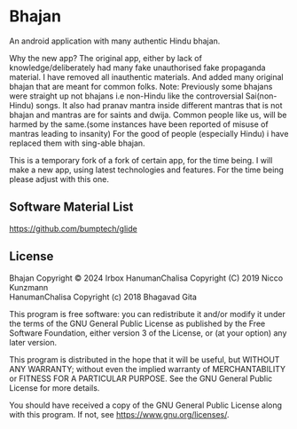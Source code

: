 # Bhajan
An android application with many authentic Hindu bhajan.

Why the new app?
The original app, either by lack of knowledge/deliberately had many fake unauthorised fake propaganda material.
I have removed all inauthentic materials. And added many original bhajan that are meant for common folks.
Note: Previously some bhajans were straight up not bhajans i.e non-Hindu like the controversial Sai(non-Hindu) songs.
It also had pranav mantra inside different mantras that is not bhajan and mantras are for saints and dwija. Common people like us, will be harmed by the same.(some instances have been reported of misuse of mantras leading to insanity) For the good of people (especially Hindu) i have replaced them with sing-able bhajan.

This is a temporary fork of a fork of certain app, for the time being. I will make a new app, using latest technologies and features. For the time being please adjust with this one.

<!--
[![](images/fdroid.png)](https://f-droid.org/en/packages/com.github.niccokunzmann.hanumanchalisa/) -->

## Software Material List

https://github.com/bumptech/glide

## License

Bhajan Copyright © 2024 Irbox
HanumanChalisa Copyright (C) 2019  Nicco Kunzmann  
HanumanChalisa Copyright (c) 2018 Bhagavad Gita

This program is free software: you can redistribute it and/or modify
it under the terms of the GNU General Public License as published by
the Free Software Foundation, either version 3 of the License, or
(at your option) any later version.

This program is distributed in the hope that it will be useful,
but WITHOUT ANY WARRANTY; without even the implied warranty of
MERCHANTABILITY or FITNESS FOR A PARTICULAR PURPOSE.  See the
GNU General Public License for more details.

You should have received a copy of the GNU General Public License
along with this program.  If not, see <https://www.gnu.org/licenses/>.
